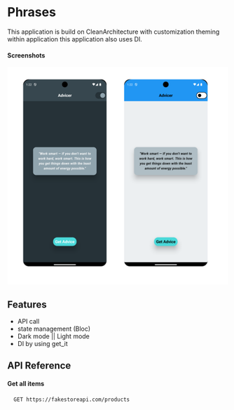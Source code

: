 
# Phrases

This application is build on CleanArchitecture with customization theming within application
this application also uses DI.

#### Screenshots

![App Screenshot](./assets/ss.png)


## Features

- API call
- state management (Bloc)
- Dark mode || Light mode 
- DI by using get_it

## API Reference

#### Get all items

```http
  GET https://fakestoreapi.com/products
```



